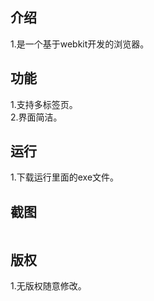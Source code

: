 <h2>介绍</h2>
1.是一个基于webkit开发的浏览器。
<h2>功能</h2>
1.支持多标签页。<br/>
2.界面简洁。<br/> 
<h2>运行</h2>
1.下载运行里面的exe文件。
<h2>截图</h2>
<img src="https://raw.githubusercontent.com/shaoshixiong/youyouliulanqi/master/%E6%88%AA%E5%9B%BE/QQ%E6%88%AA%E5%9B%BE20190917192708.jpg" alt="" style="max-width:100%;">
<h2>版权</h2>
1.无版权随意修改。
